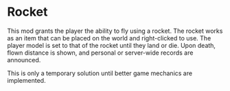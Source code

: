 # Rocket

This mod grants the player the ability to fly using a rocket. The rocket works
as an item that can be placed on the world and right-clicked to use. The player
model is set to that of the rocket until they land or die. Upon death, flown
distance is shown, and personal or server-wide records are announced.

This is only a temporary solution until better game mechanics are implemented.
